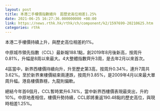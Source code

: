 ```yaml
---
layout: post
title: 本港二手樓價指數續升　距歷史高位相差1.25%
date: 2021-06-25 16:27:36.000000000 +08:00
link: https://news.rthk.hk/rthk/ch/component/k2/1597699-20210625.htm
categories: rthk
---
```


本港二手樓價持續上升，與歷史高位相差約1%。

中原城市領先指數（CCL）最新報188.1點，創2019年8月後新高，按周升0.81%，升幅是8周以來最大。4大整體指數齊升3周，是去年2月以來首次。

4區當中，新界西樓價持續向升，升至歷史第3高，按周升0.34%，連升7周共3.62%。至於新界東樓價結束兩連跌，按周升3.85%，是2009年4月以來最大單周升幅。港島樓價靠穩，九龍則偏軟。

總結今年首6個月，CCL暫時累升6.74%，當中新界西樓價表現最突出，升約10%。中原地產相信，樓價升勢持續，CCL即將重返190.48點的歷史高位，與現時相差1.25%。
